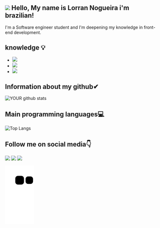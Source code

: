 ## <img src="https://raw.githubusercontent.com/alexnaiman/alexnaiman/master/resources/welcomeglitch.gif" width="50px" /> Hello, My name is Lorran Nogueira i'm brazilian!
I'm a Software engineer student and I'm deepening my knowledge in front-end development.



## knowledge 💡
 * <img src="https://img.shields.io/badge/HTML5-E34F26?style=for-the-badge&logo=html5&logoColor=white">
 * <img src="https://img.shields.io/badge/CSS3-1572B6?style=for-the-badge&logo=css3&logoColor=white">
 * <img src="https://img.shields.io/badge/-Javascript-yellow?logo=javascript&logocolor=white">


## Information about my github✔
![YOUR github stats](https://github-readme-stats.vercel.app/api?username=lorran-nogueira&theme=radical)


## Main programming languages💻
![Top Langs](https://github-readme-stats.vercel.app/api/top-langs/?username=lorran-nogueira&langs_count=8&theme=radical)


## Follow me on social media👇
 [<img src="https://img.shields.io/badge/linkedin-%230077B5.svg?&style=for-the-badge&logo=linkedin&logoColor=white" />](https://www.linkedin.com/in/lorrannogueira/) [<img src = "https://img.shields.io/badge/instagram-%23E4405F.svg?&style=for-the-badge&logo=instagram&logoColor=white">](https://www.instagram.com/devlorran/) 
<a href="https://www.youtube.com/LorranNogueira" target="_blank"><img src="https://img.shields.io/badge/YouTube-FF0000?style=for-the-badge&logo=youtube&logoColor=white" target="_blank"></a>


  ![Snake animation](https://github.com/lorran-nogueira/readme/blob/output/github-contribution-grid-snake.svg)
  
 
</div>
